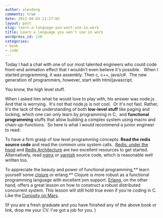 ```yaml
---
author: alexdong
comments: true
date: 2012-09-03 21:27:03
layout: post
slug: learn-a-language-you-wont-use-in-work
title: Learn a language you won't use in work
wordpress_id: 110
categories:
- book
- code
---
```


Today I had a chat with one of our most talented engineers who could code front-end animation effect that I wouldn't even believe it's possible.   When I started programming, it was assembly. Then c, c++, java/c#.  The new generation of programmers, however, start with html/javascript.

You know, the high level stuff.

When I asked him what he would love to play with, his answer was node.js. And that is worrying.  It's not that node.js is not cool.  Or it's not fast. Rather, it's the lack of the understanding of both **low-level stuff** like paging and locking, which one can only learn by programming in C,  and **functional programming** stuffs that allow building a complex system using macro and chain-up-functions.  So here is what I would recommend a junior engineer to read:

To have a firm grasp of low level programming concepts. **Read the redis source code** and read the common unix system calls.  [Redis: under the hood](http://pauladamsmith.com/articles/redis-under-the-hood.html) and [Redis Architecture](http://www.enjoythearchitecture.com/redis-architecture) are two excellent resources to get started. Alternatively, read [nginx](http://www.nginxguts.com/) or [varnish](http://en.wikipedia.org/wiki/Varnish_cache) source code, which is reasonable well written too.

To appreciate the beauty and power of functional programming,** learn yourself some [clojure](http://www.clojurebook.com/) or erlang.** Clojure is more robust as a functional programming language with excellent jvm support. [Erlang,](http://shop.oreilly.com/product/9780596518189.do) on the other hand, offers a great lesson on how to construct a robust distributed concurrent system. This lesson will still hold true even if you're coding in C.  Like the [Curiosity on Mars](http://jlouisramblings.blogspot.co.nz/2012/08/getting-25-megalines-of-code-to-behave.html).

(If you are a fresh graduate and you have finished any of the above book or link, drop me your CV. I've got a job for you. )
